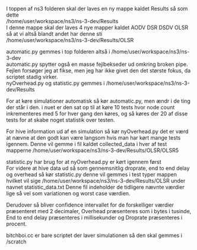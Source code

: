 I toppen af ns3 folderen skal der laves en ny mappe kaldet Results så som dette<br/> /home/user/workspace/ns3/ns-3-dev/Results<br/>
I denne mappe skal der laves 4 nye mapper kaldet AODV DSR DSDV OLSR så at vi altså blandt andet har denne sti <br/> /home/user/workspace/ns3/ns-3-dev/Results/OLSR<br/>

automatic.py gemmes i top folderen altså i /home/user/workspace/ns3/ns-3-dev<br/>
automatic.py spytter også en masse fejlbekseder ud omkring broken pipe. Fejlen forsøger jeg at fikse, men jeg har ikke givet den det største fokus, da scriptet stadig virker.<br/>
nyOverhead.py og statistic.py gemmes i /home/user/workspace/ns3/ns-3-dev/Results<br/>

For at køre simulationer automatisk så kør automatic.py, men ændr i de ting der står i den. i nuet er den sat op til at køre 10 tests hvor node count inkrementeres med 5 for hver gang den køres, og så køres der 20 af disse tests for at skabe noget statistik over testen.<br/>

For hive information ud af en simulation så kør nyOverhead.py det er værd at nævne at den godt kan være langsom hvis man har kørt mange tests igennem. Denne vil gemme i fil kaldet collected_data i hver af test mapperne 
/home/user/workspace/ns3/ns-3-dev/Results/OLSR/OLSR5<br/>

statistic.py har brug for at nyOverhead.py er kørt igennem først<br/>
For videre at hive data ud så som gennemsnitlig droprate, end to end delay og overhead så kør statistic.py denne vil gemmes i test typer mappen hvilket vil sige  /home/user/workspace/ns3/ns-3-dev/Results/OLSR under navnet statistic_data.txt
Denne fil indeholder de tidligere nævnte værdier lige så vel som variationen og worst case værdien.<br/>

Derudover så bliver confidence intervallet for de forskelliger værdier præsenteret med 2 decimaler, Overhead præsenteres som i bytes i tusinde, End to end delay præsenteres i millisekunder og Droprate præsenteres i procent.<br/>

bitchboi.cc er bare scriptet der laver simulationen så den skal gemmes i /scratch
